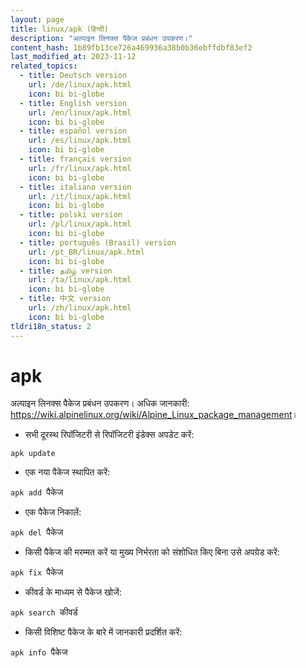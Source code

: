 ```yaml
---
layout: page
title: linux/apk (हिन्दी)
description: "अल्पाइन लिनक्स पैकेज प्रबंधन उपकरण।"
content_hash: 1b89fb13ce726a469936a38b0b36ebffdbf83ef2
last_modified_at: 2023-11-12
related_topics:
  - title: Deutsch version
    url: /de/linux/apk.html
    icon: bi bi-globe
  - title: English version
    url: /en/linux/apk.html
    icon: bi bi-globe
  - title: español version
    url: /es/linux/apk.html
    icon: bi bi-globe
  - title: français version
    url: /fr/linux/apk.html
    icon: bi bi-globe
  - title: italiano version
    url: /it/linux/apk.html
    icon: bi bi-globe
  - title: polski version
    url: /pl/linux/apk.html
    icon: bi bi-globe
  - title: português (Brasil) version
    url: /pt_BR/linux/apk.html
    icon: bi bi-globe
  - title: தமிழ் version
    url: /ta/linux/apk.html
    icon: bi bi-globe
  - title: 中文 version
    url: /zh/linux/apk.html
    icon: bi bi-globe
tldri18n_status: 2
---
```

# apk

अल्पाइन लिनक्स पैकेज प्रबंधन उपकरण।
अधिक जानकारी: <https://wiki.alpinelinux.org/wiki/Alpine_Linux_package_management>।

- सभी दूरस्थ रिपॉजिटरी से रिपॉजिटरी इंडेक्स अपडेट करें:

`apk update`

- एक नया पैकेज स्थापित करें:

`apk add `<span class="tldr-var badge badge-pill bg-dark-lm bg-white-dm text-white-lm text-dark-dm font-weight-bold">पैकेज</span>

- एक पैकेज निकालें:

`apk del `<span class="tldr-var badge badge-pill bg-dark-lm bg-white-dm text-white-lm text-dark-dm font-weight-bold">पैकेज</span>

- किसी पैकेज की मरम्मत करें या मुख्य निर्भरता को संशोधित किए बिना उसे अपग्रेड करें:

`apk fix `<span class="tldr-var badge badge-pill bg-dark-lm bg-white-dm text-white-lm text-dark-dm font-weight-bold">पैकेज</span>

- कीवर्ड के माध्यम से पैकेज खोजें:

`apk search `<span class="tldr-var badge badge-pill bg-dark-lm bg-white-dm text-white-lm text-dark-dm font-weight-bold">कीवर्ड</span>

- किसी विशिष्ट पैकेज के बारे में जानकारी प्रदर्शित करें:

`apk info `<span class="tldr-var badge badge-pill bg-dark-lm bg-white-dm text-white-lm text-dark-dm font-weight-bold">पैकेज</span>
